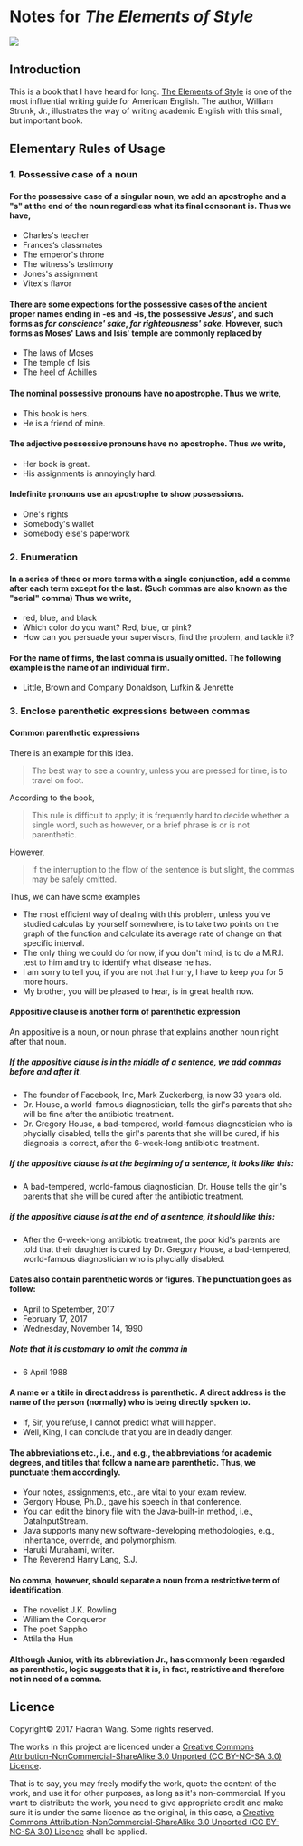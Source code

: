# Notes for *The Elements of Style*

![](http://maxpixel.freegreatpicture.com/static/photo/2x/Writing-Paper-Pen-Fountain-Pen-Notebook-1854169.jpg)

## Introduction
This is a book that I have heard for long. [The Elements of Style](http://www.stat.ufl.edu/~presnell/Various/Strunk-and-White/etes_htm.htm#ch1) is one of the most influential writing guide for American English. The author, William Strunk, Jr., illustrates the way of writing academic English with this small, but important book.




  
   
   
## Elementary Rules of Usage







### **1. Possessive case of a noun**

#### For the possessive case of a singular noun, we add an apostrophe and a "s" at the end of the noun regardless what its final consonant is. Thus we have,
- Charles's teacher
- Frances‘s classmates
- The emperor's throne
- The witness's testimony
- Jones's assignment
- Vitex's flavor


#### There are some expections for the possessive cases of the ancient proper names ending in -es and -is, the possessive *Jesus'*, and such forms as *for conscience' sake*, *for righteousness' sake*. However, such forms as Moses' Laws and Isis' temple are commonly replaced by
- The laws of Moses
- The temple of Isis
- The heel of Achilles

#### The nominal possessive pronouns have no apostrophe. Thus we write,
- This book is hers.
- He is a friend of mine.

#### The adjective possessive pronouns have no apostrophe. Thus we write,
- Her book is great.
- His assignments is annoyingly hard.


#### Indefinite pronouns use an apostrophe to show possessions.
- One's rights
- Somebody's wallet
- Somebody else's paperwork







### **2. Enumeration**
#### In a series of three or more terms with a single conjunction, add a comma after each term except for the last. (Such commas are also known as the "serial" comma) Thus we write,
- red, blue, and black
- Which color do you want? Red, blue, or pink?
- How can you persuade your supervisors, find the problem, and tackle it?


#### For the name of firms, the last comma is usually omitted. The following example is the name of an individual firm.
- Little, Brown and Company Donaldson, Lufkin & Jenrette








### **3. Enclose parenthetic expressions between commas**
#### Common parenthetic expressions
There is an example for this idea.
> The best way to see a country, unless you are pressed for time, is to travel on foot.

According to the book, 
> This rule is difficult to apply; it is frequently hard to decide whether a single word, such as however, or a brief phrase is or is not parenthetic.

However, 
> If the interruption to the flow of the sentence is but slight, the commas may be safely omitted.

Thus, we can have some examples
- The most efficient way of dealing with this problem, unless you've studied calculas by yourself somewhere, is to take two points on the graph of the function and calculate its average rate of change on that specific interval.
- The only thing we could do for now, if you don't mind, is to do a M.R.I. test to him and try to identify what disease he has.
- I am sorry to tell you, if you are not that hurry, I have to keep you for 5 more hours.
- My brother, you will be pleased to hear, is in great health now.




#### Appositive clause is another form of parenthetic expression
An appositive is a noun, or noun phrase that explains another noun right after that noun.

##### If the appositive clause is in the middle of a sentence, we add commas before and after it.
- The founder of Facebook, Inc, Mark Zuckerberg, is now 33 years old.
- Dr. House, a world-famous diagnostician, tells the girl's parents that she will be fine after the antibiotic treatment.
- Dr. Gregory House, a bad-tempered, world-famous diagnostician who is phycially disabled, tells the girl's parents that she will be cured, if his diagnosis is correct, after the 6-week-long antibiotic treatment.

##### If the appositive clause is at the beginning of a sentence, it looks like this:
- A bad-tempered, world-famous diagnostician, Dr. House tells the girl's parents that she will be cured after the antibiotic treatment.

##### if the appositive clause is at the end of a sentence, it should like this:
- After the 6-week-long antibiotic treatment, the poor kid's parents are told that their daughter is cured by Dr. Gregory House, a bad-tempered, world-famous diagnostician who is phycially disabled.





#### Dates also contain parenthetic words or figures. The punctuation goes as follow:
 - April to Spetember, 2017
 - February 17, 2017
 - Wednesday, November 14, 1990
##### Note that it is customary to omit the comma in
- 6 April 1988

#### A name or a titile in direct address is parenthetic. A direct address is the name of the person (normally) who is being directly spoken to.
- If, Sir, you refuse, I cannot predict what will happen.
- Well, King, I can conclude that you are in deadly danger.

#### The abbreviations etc., i.e., and e.g., the abbreviations for academic degrees, and titiles that follow a name are parenthetic. Thus, we punctuate them accordingly.

 - Your notes, assignments, etc., are vital to your exam review.
 - Gergory House, Ph.D., gave his speech in that conference.
 - You can edit the binory file with the Java-built-in method, i.e., DataInputStream.
 - Java supports many new software-developing methodologies, e.g., inheritance, override, and polymorphism.
 - Haruki Murahami, writer.
 - The Reverend Harry Lang, S.J.

#### No comma, however, should separate a noun from a restrictive term of identification.
 - The novelist J.K. Rowling
 - William the Conqueror
 - The poet Sappho
 - Attila the Hun

#### Although Junior, with its abbreviation Jr., has commonly been regarded as parenthetic, logic suggests that it is, in fact, restrictive and therefore not in need of a comma.
 




## Licence
Copyright© 2017 Haoran Wang. Some rights reserved.

The works in this project are licenced under a [Creative Commons Attribution-NonCommercial-ShareAlike 3.0 Unported (CC BY-NC-SA 3.0) Licence](https://creativecommons.org/licenses/by-nc-sa/3.0/deed.en_US).

That is to say, you may freely modify the work, quote the content of the work, and use it for other purposes, as long as it's non-commercial. If you want to distribute the work, you need to give appropriate credit and make sure it is under the same licence as the original, in this case, a [Creative Commons Attribution-NonCommercial-ShareAlike 3.0 Unported (CC BY-NC-SA 3.0) Licence](https://creativecommons.org/licenses/by-nc-sa/3.0/deed.en_US) shall be applied.
